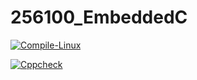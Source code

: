 # 256100_EmbeddedC

[![Compile-Linux](https://github.com/MeghanaMeda/256100_EmbeddedC/actions/workflows/Compile.yml/badge.svg)](https://github.com/MeghanaMeda/256100_EmbeddedC/actions/workflows/Compile.yml)

[![Cppcheck](https://github.com/MeghanaMeda/256100_EmbeddedC/actions/workflows/CodeQuality.yml/badge.svg)](https://github.com/MeghanaMeda/256100_EmbeddedC/actions/workflows/CodeQuality.yml)
